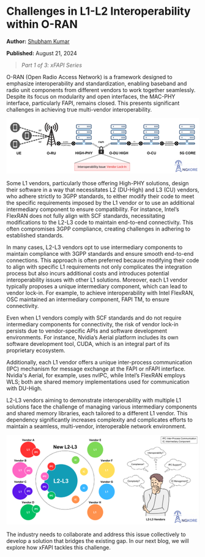 # Challenges in L1-L2 Interoperability within O-RAN

**Author:** [Shubham Kumar](https://www.linkedin.com/in/chmodshubham/)

**Published:** August 21, 2024

> *Part 1 of 3: xFAPI Series*

O-RAN (Open Radio Access Network) is a framework designed to emphasize interoperability and standardization, enabling baseband and radio unit components from different vendors to work together seamlessly. Despite its focus on modularity and open interfaces, the MAC-PHY interface, particularly FAPI, remains closed. This presents significant challenges in achieving true multi-vendor interoperability.

![alt text](./images/challenges-in-l1-l2-interoperability/fapi-interface.png)

Some L1 vendors, particularly those offering High-PHY solutions, design their software in a way that necessitates L2 (DU-High) and L3 (CU) vendors, who adhere strictly to 3GPP standards, to either modify their code to meet the specific requirements imposed by the L1 vendor or to use an additional intermediary component to ensure compatibility. For instance, Intel’s FlexRAN does not fully align with SCF standards, necessitating modifications to the L2-L3 code to maintain end-to-end connectivity. This often compromises 3GPP compliance, creating challenges in adhering to established standards.

In many cases, L2-L3 vendors opt to use intermediary components to maintain compliance with 3GPP standards and ensure smooth end-to-end connections. This approach is often preferred because modifying their code to align with specific L1 requirements not only complicates the integration process but also incurs additional costs and introduces potential interoperability issues with other L1 solutions. Moreover, each L1 vendor typically proposes a unique intermediary component, which can lead to vendor lock-in. For example, to achieve interoperability with Intel FlexRAN, OSC maintained an intermediary component, FAPI TM, to ensure connectivity.

Even when L1 vendors comply with SCF standards and do not require intermediary components for connectivity, the risk of vendor lock-in persists due to vendor-specific APIs and software development environments. For instance, Nvidia’s Aerial platform includes its own software development tool, CUDA, which is an integral part of its proprietary ecosystem.

Additionally, each L1 vendor offers a unique inter-process communication (IPC) mechanism for message exchange at the FAPI or nFAPI interface. Nvidia's Aerial, for example, uses nvIPC, while Intel’s FlexRAN employs WLS; both are shared memory implementations used for communication with DU-High. 

L2-L3 vendors aiming to demonstrate interoperability with multiple L1 solutions face the challenge of managing various intermediary components and shared memory libraries, each tailored to a different L1 vendor. This dependency significantly increases complexity and complicates efforts to maintain a seamless, multi-vendor, interoperable network environment.

![alt text](./images/challenges-in-l1-l2-interoperability/challenge-l2-l3.png)

The industry needs to collaborate and address this issue collectively to develop a solution that bridges the existing gap. In our next blog, we will explore how xFAPI tackles this challenge.